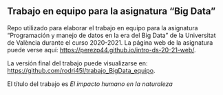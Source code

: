 Trabajo en equipo para la asignatura “Big Data”
-----------------------------------------------

Repo utilizado para elaborar el trabajo en equipo para la asignatura
“Programación y manejo de datos en la era del Big Data” de la
Universitat de València durante el curso 2020-2021. La página web de la
asignatura puede verse aquí:
<a href="https://perezp44.github.io/intro-ds-20-21-web/" class="uri">https://perezp44.github.io/intro-ds-20-21-web/</a>.

<!-- El párrafo de arriba has de dejarlo tal cual. No has de cambiar nada!!-->
<!-- En la linea de abajo has de sustituir "perezp44" por tu usuario de Github-->

La versión final del trabajo puede visualizarse en:
<a href="https://github.com/rodri45l/trabajo_BigData_equipo" class="uri">https://github.com/rodri45l/trabajo_BigData_equipo</a>.

<!-- Abajo podéis escribir lo que queráis, igual un resumen del trabajo, o ..., o ... pero al menos, tenéis que poner el título del trabajo y el nombre de los componentes del equipo-->

El título del trabajo es *El impacto humano en la naturaleza*

<!-- Finalmente, acuérdate que cuando hayas hecho los cambios y hayas dejado este archivo como hayáis decidido, TENEIS que knittearlo para que los cambio se actualicen en el fichero Readme.md, que es el que finalmente se visualizará en Github-->
